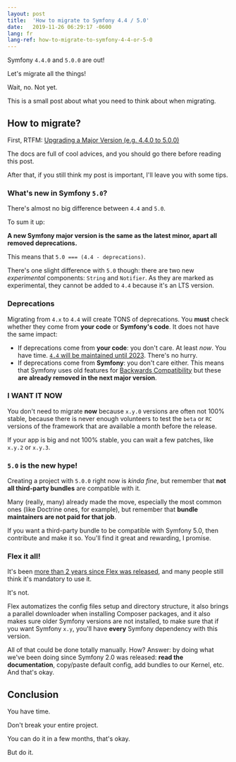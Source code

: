 ```yaml
---
layout: post
title:  'How to migrate to Symfony 4.4 / 5.0'
date:   2019-11-26 06:29:17 -0600
lang: fr
lang-ref: how-to-migrate-to-symfony-4-4-or-5-0
---
```


Symfony `4.4.0` and `5.0.0` are out!

Let's migrate all the things!

Wait, no. Not yet.

This is a small post about what you need to think about when migrating.

## How to migrate?

First, RTFM: [Upgrading a Major Version (e.g. 4.4.0 to 5.0.0)](https://symfony.com/doc/4.4/setup/upgrade_major.html)

The docs are full of cool advices, and you should go there before reading this post.

After that, if you still think my post is important, I'll leave you with some tips.

### What's new in Symfony `5.0`?

There's almost no big difference between `4.4` and `5.0`.

To sum it up:

**A new Symfony major version is the same as the latest minor, apart all removed deprecations.**

This means that `5.0 === (4.4 - deprecations)`.

There's one slight difference with `5.0` though: there are two new *experimental* components: `String` and `Notifier`. As they are marked as experimental, they cannot be added to `4.4` because it's an LTS version.

### Deprecations

Migrating from `4.x` to `4.4` will create TONS of deprecations. You **must** check whether they come from **your code** or **Symfony's code**. It does not have the same impact:

* If deprecations come from **your code**: you don't care. At least *now*. You have time. [`4.4` will be maintained until 2023](https://symfony.com/releases/4.4). There's no hurry.
* If deprecations come from **Symfony**: you don't care either. This means that Symfony uses old features for [Backwards Compatibility](https://symfony.com/doc/4.4/contributing/code/bc.html) but these **are already removed in the next major version**.

### I WANT IT NOW

You don't need to migrate **now** because `x.y.0` versions are often not 100% stable, because there is never enough volunteers to test the `beta` or `RC` versions of the framework that are available a month before the release.

If your app is big and not 100% stable, you can wait a few patches, like `x.y.2` or `x.y.3`.

### `5.0` is the new hype!

Creating a project with `5.0.0` right now is _kinda fine_, but remember that **not all third-party bundles** are compatible with it.

Many (really, many) already made the move, especially the most common ones (like Doctrine ones, for example), but remember that **bundle maintainers are not paid for that job**.

If you want a third-party bundle to be compatible with Symfony 5.0, then contribute and make it so. You'll find it great and rewarding, I promise.

### Flex it all!

It's been [more than 2 years since Flex was released](https://github.com/symfony/flex/releases/tag/v1.0.0), and many people still think it's mandatory to use it.

It's not.

Flex automatizes the config files setup and directory structure, it also brings a parallel downloader when installing Composer packages, and it also makes sure older Symfony versions are not installed, to make sure that if you want Symfony `x.y`, you'll have **every** Symfony dependency with this version.

All of that could be done totally manually. How? Answer: by doing what we've been doing since Symfony 2.0 was released: **read the documentation**, copy/paste default config, add bundles to our Kernel, etc. And that's okay.

## Conclusion

You have time.

Don't break your entire project.

You can do it in a few months, that's okay.

But do it.
